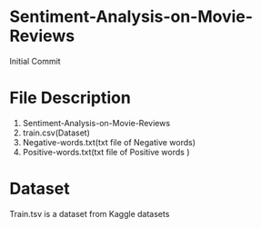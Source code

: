 # Sentiment-Analysis-on-Movie-Reviews
Initial Commit

# File Description
 1. Sentiment-Analysis-on-Movie-Reviews
 2. train.csv(Dataset)
 3. Negative-words.txt(txt file of Negative words)
 4. Positive-words.txt(txt file of Positive words )
# Dataset
Train.tsv is a dataset from Kaggle datasets
